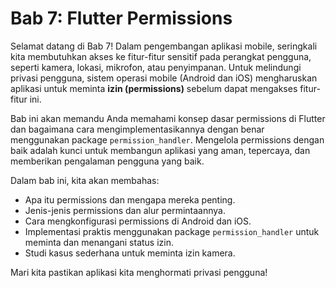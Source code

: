 # Bab 7: Flutter Permissions

Selamat datang di Bab 7! Dalam pengembangan aplikasi mobile, seringkali kita membutuhkan akses ke fitur-fitur sensitif pada perangkat pengguna, seperti kamera, lokasi, mikrofon, atau penyimpanan. Untuk melindungi privasi pengguna, sistem operasi mobile (Android dan iOS) mengharuskan aplikasi untuk meminta **izin (permissions)** sebelum dapat mengakses fitur-fitur ini.

Bab ini akan memandu Anda memahami konsep dasar permissions di Flutter dan bagaimana cara mengimplementasikannya dengan benar menggunakan package `permission_handler`. Mengelola permissions dengan baik adalah kunci untuk membangun aplikasi yang aman, tepercaya, dan memberikan pengalaman pengguna yang baik.

Dalam bab ini, kita akan membahas:
- Apa itu permissions dan mengapa mereka penting.
- Jenis-jenis permissions dan alur permintaannya.
- Cara mengkonfigurasi permissions di Android dan iOS.
- Implementasi praktis menggunakan package `permission_handler` untuk meminta dan menangani status izin.
- Studi kasus sederhana untuk meminta izin kamera.

Mari kita pastikan aplikasi kita menghormati privasi pengguna!
